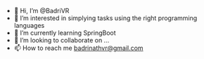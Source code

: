 - 👋 Hi, I’m @BadriVR
- 👀 I’m interested in simplying tasks using the right programming languages
- 🌱 I’m currently learning SpringBoot
- 💞️ I’m looking to collaborate on ...
- 📫 How to reach me badrinathvr@gmail.com

<!---
BadriVR/BadriVR is a ✨ special ✨ repository because its `README.md` (this file) appears on your GitHub profile.
You can click the Preview link to take a look at your changes.
--->
